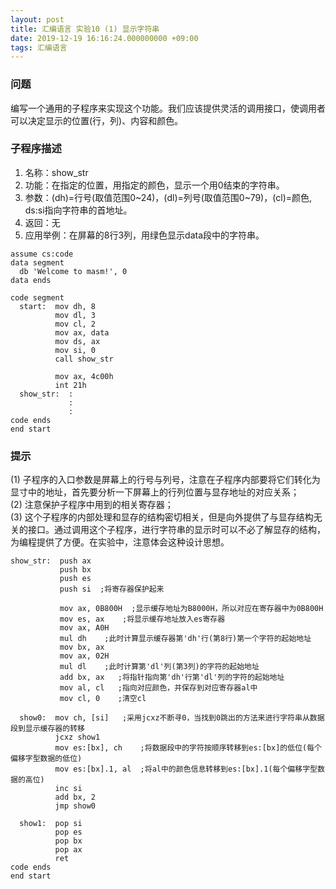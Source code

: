 ```yaml
---
layout: post
title: 汇编语言 实验10 (1) 显示字符串
date: 2019-12-19 16:16:24.000000000 +09:00
tags: 汇编语言
---
```


### 问题

编写一个通用的子程序来实现这个功能。我们应该提供灵活的调用接口，使调用者可以决定显示的位置(行，列)、内容和颜色。

### 子程序描述

1. 名称：show\_str
2. 功能：在指定的位置，用指定的颜色，显示一个用0结束的字符串。
3. 参数：(dh)=行号(取值范围0~24)，(dl)=列号(取值范围0~79)，(cl)=颜色, ds:si指向字符串的首地址。
4. 返回：无
5. 应用举例：在屏幕的8行3列，用绿色显示data段中的字符串。

```x86asm
assume cs:code
data segment
  db 'Welcome to masm!', 0
data ends

code segment
  start:  mov dh, 8
          mov dl, 3
          mov cl, 2
          mov ax, data
          mov ds, ax
          mov si, 0
          call show_str

          mov ax, 4c00h
          int 21h
  show_str:  :
             :
             :
code ends
end start
```
### 提示
(1) 子程序的入口参数是屏幕上的行号与列号，注意在子程序内部要将它们转化为显寸中的地址，首先要分析一下屏幕上的行列位置与显存地址的对应关系；<br>
(2) 注意保护子程序中用到的相关寄存器；<br>
(3) 这个子程序的内部处理和显存的结构密切相关，但是向外提供了与显存结构无关的接口。通过调用这个子程序，进行字符串的显示时可以不必了解显存的结构，为编程提供了方便。在实验中，注意体会这种设计思想。

```x86asm
show_str:  push ax
           push bx
           push es
           push si  ;将寄存器保护起来

           mov ax, 0B800H  ;显示缓存地址为B8000H，所以对应在寄存器中为0B800H
           mov es, ax    ;将显示缓存地址放入es寄存器
           mov ax, A0H
           mul dh    ;此时计算显示缓存器第'dh'行(第8行)第一个字符的起始地址
           mov bx, ax
           mov ax, 02H
           mul dl    ;此时计算第'dl'列(第3列)的字符的起始地址
           add bx, ax   ;将指针指向第'dh'行第'dl'列的字符的起始地址
           mov al, cl   ;指向对应颜色，并保存到对应寄存器al中
           mov cl, 0    ;清空cl

  show0:  mov ch, [si]   ;采用jcxz不断寻0，当找到0跳出的方法来进行字符串从数据段到显示缓存器的转移
          jcxz show1
          mov es:[bx], ch    ;将数据段中的字符按顺序转移到es:[bx]的低位(每个偏移字型数据的低位)
          mov es:[bx].1, al  ;将al中的颜色信息转移到es:[bx].1(每个偏移字型数据的高位)
          inc si
          add bx, 2
          jmp show0

  show1:  pop si
          pop es
          pop bx
          pop ax
          ret
code ends
end start
```


